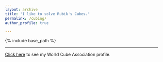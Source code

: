 ```yaml
---
layout: archive
title: "I like to solve Rubik's Cubes."
permalink: /cubing/
author_profile: true

---
```


{% include base_path %}

***

[Click here](https://www.worldcubeassociation.org/persons/2012DANE01) to see my World Cube Association profile.


